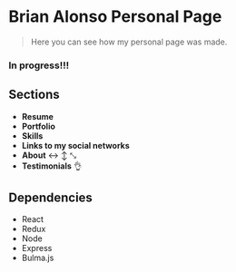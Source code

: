 # Brian Alonso Personal Page
> Here you can see how my personal page was made.


### In progress!!!

Sections
---------------
* **Resume** 
* **Portfolio**
* **Skills** 
* **Links to my social networks**
* **About** ↔ ↕ ⤡
* **Testimonials** 👌

Dependencies
------------
* React
* Redux
* Node
* Express
* Bulma.js
